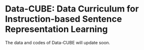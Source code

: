 # Data-CUBE: Data Curriculum for Instruction-based Sentence Representation Learning
The data and codes of Data-CUBE will update soon.